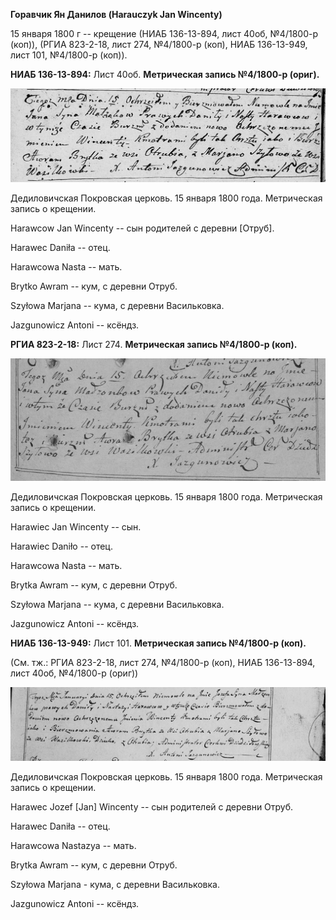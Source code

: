 **Горавчик Ян Данилов (Harauczyk Jan Wincenty)**

15 января 1800 г -- крещение (НИАБ 136-13-894, лист 40об, №4/1800-р
(коп)), (РГИА 823-2-18, лист 274, №4/1800-р (коп), НИАБ 136-13-949, лист
101, №4/1800-р (коп)).

**НИАБ 136-13-894:** Лист 40об. **Метрическая запись №4/1800-р (ориг).**

![](./media/446de74b28d9693e1d70d2aef685dc6123777500.png)

Дедиловичская Покровская церковь. 15 января 1800 года. Метрическая
запись о крещении.

Harawcow Jan Wincenty -- сын родителей с деревни \[Отруб\].

Harawec Daniła -- отец.

Harawcowa Nasta -- мать.

Brytko Awram -- кум, с деревни Отруб.

Szyłowa Marjana -- кума, с деревни Васильковка.

Jazgunowicz Antoni -- ксёндз.

**РГИА 823-2-18:** Лист 274. **Метрическая запись №4/1800-р (коп).**

![](./media/4c234f67b2683996a97e333a24683ba3e41515e9.png)

Дедиловичская Покровская церковь. 15 января 1800 года. Метрическая
запись о крещении.

Harawiec Jan Wincenty -- сын.

Harawiec Daniło -- отец.

Harawcowa Nasta -- мать.

Brytka Awram -- кум, с деревни Отруб.

Szyłowa Marjana -- кума, с деревни Васильковка.

Jazgunowicz Antoni -- ксёндз.

**НИАБ 136-13-949:** Лист 101. **Метрическая запись №4/1800-р (коп).**

(См. тж.: РГИА 823-2-18, лист 274, №4/1800-р (коп), НИАБ 136-13-894,
лист 40об, №4/1800-р (ориг))

![](./media/dfc1f3cf0410f943ff6462b0fc4240d31dc6b3e6.png)

Дедиловичская Покровская церковь. 15 января 1800 года. Метрическая
запись о крещении.

Harawec Jozef \[Jan\] Wincenty -- сын родителей с деревни Отруб.

Harawec Daniła -- отец.

Harawcowa Nastazya -- мать.

Brytka Awram -- кум, с деревни Отруб.

Szyłowa Marjana - кума, с деревни Васильковка.

Jazgunowicz Antoni -- ксёндз.
